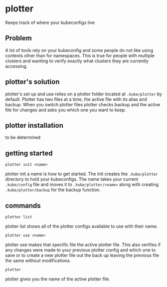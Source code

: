 # plotter
Keeps track of where your kubeconfigs live

## Problem
A lot of tools rely on your kubeconfig and some people do not like using contexts other than for namespaces. This is true for people with multiple clusters and wanting to verify exactly what clusters they are currently accessing.

## plotter's solution
plotter's set up and use relies on a plotter folder located at `.kube/plotter` by default. Plotter has two files at a time, the active file with its alias and backup. When you switch plotter files plotter checks backup and the active file for changes and asks you which one you want to keep. 

## plotter installation
to be determined

## getting started

```
plotter init <name>
```

plotter init a name is how to get started. The init creates the `.kube/plotter` directory to hold your kubeconfigs. The name takes your current `.kube/config` file and moves it to `.kube/plotter/<name>` along with creating `.kube/plotter/backup` for the backup function.

## commands

```
plotter list
```
plotter list shows all of the plotter configs available to use with their name.


```
plotter use <name>
```
plotter use <name> makes that specific file the active plotter file. This also verifies if any changes were made to your previous plotter config and which one to save or to create a new plotter file out the back up leaving the previous file the same without modifications.

```
plotter
```
plotter gives you the name of the active plotter file.
